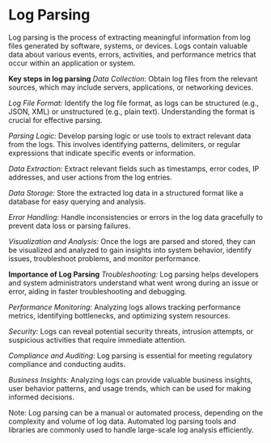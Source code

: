 # Log Parsing

Log parsing is the process of extracting meaningful information from log files generated by software, systems, or devices. Logs contain valuable data about various events, errors, activities, and performance metrics that occur within an application or system.

**Key steps in log parsing**
_Data Collection:_ Obtain log files from the relevant sources, which may include servers, applications, or networking devices.

_Log File Format:_ Identify the log file format, as logs can be structured (e.g., JSON, XML) or unstructured (e.g., plain text). Understanding the format is crucial for effective parsing.

_Parsing Logic:_ Develop parsing logic or use tools to extract relevant data from the logs. This involves identifying patterns, delimiters, or regular expressions that indicate specific events or information.

_Data Extraction:_ Extract relevant fields such as timestamps, error codes, IP addresses, and user actions from the log entries.

_Data Storage:_ Store the extracted log data in a structured format like a database for easy querying and analysis.

_Error Handling:_ Handle inconsistencies or errors in the log data gracefully to prevent data loss or parsing failures.

_Visualization and Analysis:_ Once the logs are parsed and stored, they can be visualized and analyzed to gain insights into system behavior, identify issues, troubleshoot problems, and monitor performance.

**Importance of Log Parsing**
_Troubleshooting:_ Log parsing helps developers and system administrators understand what went wrong during an issue or error, aiding in faster troubleshooting and debugging.

_Performance Monitoring:_ Analyzing logs allows tracking performance metrics, identifying bottlenecks, and optimizing system resources.

_Security:_ Logs can reveal potential security threats, intrusion attempts, or suspicious activities that require immediate attention.

_Compliance and Auditing:_ Log parsing is essential for meeting regulatory compliance and conducting audits.

_Business Insights:_ Analyzing logs can provide valuable business insights, user behavior patterns, and usage trends, which can be used for making informed decisions.

Note: Log parsing can be a manual or automated process, depending on the complexity and volume of log data. Automated log parsing tools and libraries are commonly used to handle large-scale log analysis efficiently.
